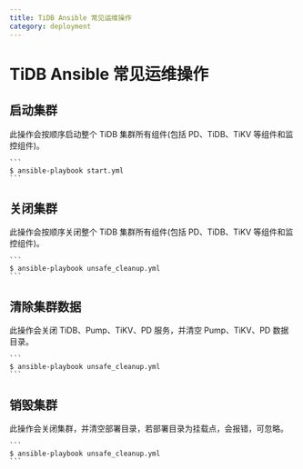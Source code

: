 ```yaml
---
title: TiDB Ansible 常见运维操作
category: deployment
---
```


# TiDB Ansible 常见运维操作

## 启动集群

此操作会按顺序启动整个 TiDB 集群所有组件(包括 PD、TiDB、TiKV 等组件和监控组件)。

    ```
    $ ansible-playbook start.yml
    ```

## 关闭集群

此操作会按顺序关闭整个 TiDB 集群所有组件(包括 PD、TiDB、TiKV 等组件和监控组件)。

    ```
    $ ansible-playbook unsafe_cleanup.yml
    ```

## 清除集群数据

此操作会关闭 TiDB、Pump、TiKV、PD 服务，并清空 Pump、TiKV、PD 数据目录。

    ```
    $ ansible-playbook unsafe_cleanup.yml
    ```

## 销毁集群

此操作会关闭集群，并清空部署目录，若部署目录为挂载点，会报错，可忽略。

    ```
    $ ansible-playbook unsafe_cleanup.yml
    ```

